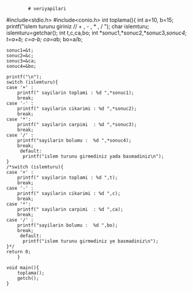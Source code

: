 			# veriyapilari
#include<stdio.h>
#include<conio.h>
		int toplama(){
			int a=10, b=15;
	printf("islem turunu giriniz // + , - , * , / ");
	char islemturu;
	islemturu=getchar();
	int t,c,ca,bo;
	int *sonuc1,*sonuc2,*sonuc3,*sonuc4;
	t=a+b;
	c=a-b;
	ca=a*b;
	bo=a/b;

	sonuc1=&t;
	sonuc2=&c;
	sonuc3=&ca;
	sonuc4=&bo;

	printf("\n");
	switch (islemturu){
	case '+' :
		printf(" sayilarin toplami : %d ",*sonuc1);
		break;
	case '-' :
		printf(" sayilarin cikarimi : %d ",*sonuc2);
		break;
	case '*': 
		printf(" sayilarin carpimi  : %d ",*sonuc3);
		break;
	case '/' :
		printf("sayilarin bolumu :  %d ",*sonuc4);
		break;
		 default:
          printf("islem turunu girmediniz yada basmadiniz\n");
	}
	/*switch (islemturu){
	case '+' :
		printf(" sayilarin toplami : %d ",t);
		break;
	case '-' :
		printf(" sayilarin cikarimi : %d ",c);
		break;
	case '*': 
		printf(" sayilarin carpimi  : %d ",ca);
		break;
	case '/' :
		printf("sayilarin bolumu :  %d ",bo);
		break;
		 default:
          printf("islem turunu girmediniz ye basmadiniz\n");
	}*/
	return 0;
		}
		
	void main(){
		toplama();
		getch();
	}
		

